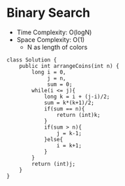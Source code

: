# Binary Search
* Time Complexity: O(logN)
* Space Complexity: O(1)
	* N as length of colors
```
class Solution {
    public int arrangeCoins(int n) {
        long i = 0,
             j = n,
             sum = 0;
        while(i <= j){
            long k = i + (j-i)/2;
            sum = k*(k+1)/2;
            if(sum == n){
                return (int)k;
            }
            if(sum > n){
                j = k-1;
            }else{
                i = k+1;
            }
        } 
        return (int)j;
    }
}
```